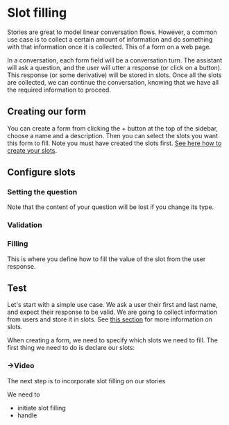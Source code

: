 

# Slot filling

Stories are great to model linear conversation flows.
However, a common use case is to collect a certain amount of information and do something with that information once it is collected.
This of a form on a web page.

In a conversation, each form field will be a conversation turn.
The assistant will ask a question, and the user will utter a response (or click on a button).
This response (or some derivative) will be stored in slots. 
Once all the slots are collected, we can continue the conversation, knowing that we have all the required information to proceed.

## Creating our form
You can create a form from clicking the + button at the top of the sidebar, choose a name and a description.
Then you can select the slots you want this form to fill. Note you must have created the slots first. [See here how to create your slots](/todo).

## Configure slots

### Setting the question

Note that the content of your question will be lost if you change its type.

### Validation

### Filling

This is where you define how to fill the value of the slot from the user response.



## Test
Let's start with a simple use case. We ask a user their first and last name, and expect their response to be valid.
We are going to collect information from users and store it in slots. See [this section]() for more information on slots.

When creating a form, we need to specify which slots we need to fill. 
The first thing we need to do is declare our slots:

### ->Video

The next step is to incorporate slot filling on our stories


We need to
- initiate slot filling
- handle 

